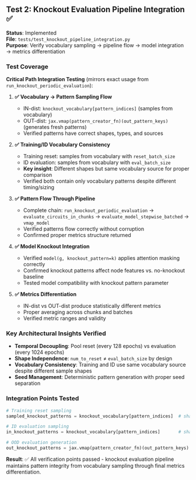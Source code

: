 ## Test 2: Knockout Evaluation Pipeline Integration ✅

**Status**: Implemented  
**File**: `tests/test_knockout_pipeline_integration.py`  
**Purpose**: Verify vocabulary sampling → pipeline flow → model integration → metrics differentiation  

### Test Coverage

**Critical Path Integration Testing** (mirrors exact usage from `run_knockout_periodic_evaluation`):

1. **✅ Vocabulary → Pattern Sampling Flow**
   - IN-dist: `knockout_vocabulary[pattern_indices]` (samples from vocabulary)
   - OUT-dist: `jax.vmap(pattern_creator_fn)(out_pattern_keys)` (generates fresh patterns)
   - Verified patterns have correct shapes, types, and sources

2. **✅ Training/ID Vocabulary Consistency** 
   - Training reset: samples from vocabulary with `reset_batch_size` 
   - ID evaluation: samples from vocabulary with `eval_batch_size`
   - **Key insight**: Different shapes but same vocabulary source for proper comparison
   - Verified both contain only vocabulary patterns despite different timing/sizing

3. **✅ Pattern Flow Through Pipeline**
   - Complete chain: `run_knockout_periodic_evaluation` → `evaluate_circuits_in_chunks` → `evaluate_model_stepwise_batched` → `vmap_model`
   - Verified patterns flow correctly without corruption
   - Confirmed proper metrics structure returned

4. **✅ Model Knockout Integration**
   - Verified `model(g, knockout_pattern=k)` applies attention masking correctly
   - Confirmed knockout patterns affect node features vs. no-knockout baseline
   - Tested model compatibility with knockout pattern parameter

5. **✅ Metrics Differentiation**
   - IN-dist vs OUT-dist produce statistically different metrics
   - Proper averaging across chunks and batches
   - Verified metric ranges and validity

### Key Architectural Insights Verified

- **Temporal Decoupling**: Pool reset (every 128 epochs) vs evaluation (every 1024 epochs) 
- **Shape Independence**: `num_to_reset` ≠ `eval_batch_size` by design
- **Vocabulary Consistency**: Training and ID use same vocabulary source despite different sample shapes
- **Seed Management**: Deterministic pattern generation with proper seed separation

### Integration Points Tested

```python
# Training reset sampling
sampled_knockout_patterns = knockout_vocabulary[pattern_indices]  # shape: (num_to_reset,)

# ID evaluation sampling  
in_knockout_patterns = knockout_vocabulary[pattern_indices]       # shape: (eval_batch_size,)

# OOD evaluation generation
out_knockout_patterns = jax.vmap(pattern_creator_fn)(out_pattern_keys)  # fresh patterns
```

**Result**: ✅ All verification points passed - knockout evaluation pipeline maintains pattern integrity from vocabulary sampling through final metrics differentiation. 
